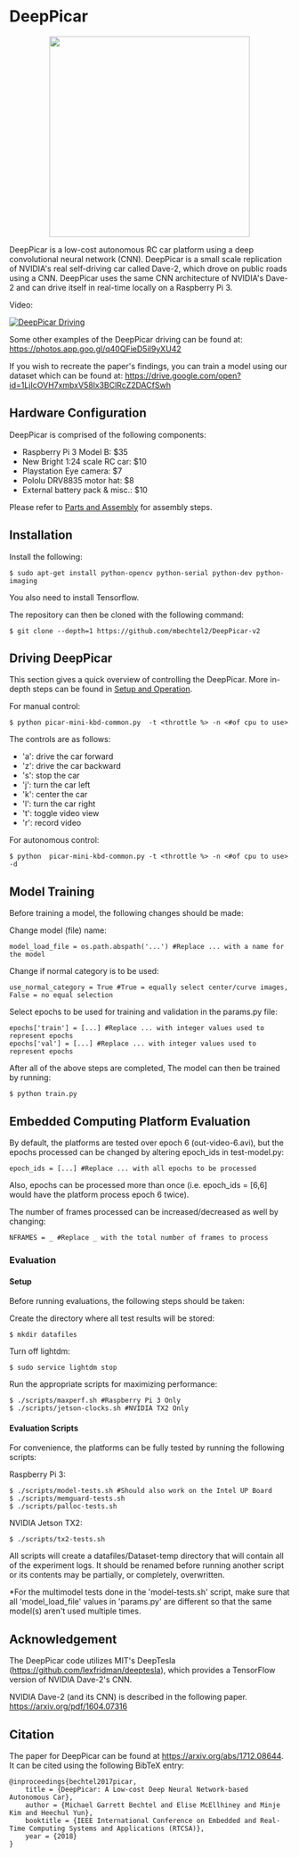 # DeepPicar

<p align="center"><img src="https://github.com/mbechtel2/DeepPicar-v2/blob/master/images/DeepPicar.jpg" width="360" height="360"/></p>

DeepPicar is a low-cost autonomous RC car platform using a deep
convolutional neural network (CNN). DeepPicar is a small scale replication
of NVIDIA's real self-driving car called Dave-2, which drove on public
roads using a CNN. DeepPicar uses the same CNN architecture of NVIDIA's
Dave-2 and can drive itself in real-time locally on a Raspberry Pi 3.

Video:

[![DeepPicar Driving](http://img.youtube.com/vi/SrS5iQV2Pfo/0.jpg)](http://www.youtube.com/watch?v=SrS5iQV2Pfo "DeepPicar_Video")

Some other examples of the DeepPicar driving can be found at: https://photos.app.goo.gl/q40QFieD5iI9yXU42

If you wish to recreate the paper's findings, you can train a model using our dataset which can be found at:
https://drive.google.com/open?id=1LjIcOVH7xmbxV58lx3BClRcZ2DACfSwh

## Hardware Configuration
DeepPicar is comprised of the following components:

* Raspberry Pi 3 Model B: $35
* New Bright 1:24 scale RC car: $10
* Playstation Eye camera: $7
* Pololu DRV8835 motor hat: $8
* External battery pack & misc.: $10

Please refer to [Parts and Assembly](https://github.com/mbechtel2/DeepPicar-v2/wiki/Parts-and-Assembly) for assembly steps.

## Installation

Install the following:

	$ sudo apt-get install python-opencv python-serial python-dev python-imaging

You also need to install Tensorflow.

The repository can then be cloned with the following command:

	$ git clone --depth=1 https://github.com/mbechtel2/DeepPicar-v2


## Driving DeepPicar

This section gives a quick overview of controlling the DeepPicar. More in-depth steps can be found in [Setup and Operation](https://github.com/mbechtel2/DeepPicar-v2/wiki/Setup-and-Operation).

For manual control:

	$ python picar-mini-kbd-common.py  -t <throttle %> -n <#of cpu to use>

The controls are as follows:
* 'a': drive the car forward
* 'z': drive the car backward
* 's': stop the car
* 'j': turn the car left
* 'k': center the car
* 'l': turn the car right
* 't': toggle video view
* 'r': record video

For autonomous control:

	$ python  picar-mini-kbd-common.py -t <throttle %> -n <#of cpu to use> -d

## Model Training
Before training a model, the following changes should be made:

Change model (file) name:

	model_load_file = os.path.abspath('...') #Replace ... with a name for the model

Change if normal category is to be used:

	use_normal_category = True #True = equally select center/curve images, False = no equal selection

Select epochs to be used for training and validation in the params.py file:

	epochs['train'] = [...] #Replace ... with integer values used to represent epochs  
	epochs['val'] = [...] #Replace ... with integer values used to represent epochs

After all of the above steps are completed, The model can then be trained
by running:

	$ python train.py

## Embedded Computing Platform Evaluation
By default, the platforms are tested over epoch 6 (out-video-6.avi), but
the epochs processed can be changed by altering epoch_ids in test-model.py:

	epoch_ids = [...] #Replace ... with all epochs to be processed

Also, epochs can be processed more than once (i.e. epoch_ids = [6,6] would
have the platform process epoch 6 twice).

The number of frames processed can be increased/decreased as well by
changing:

	NFRAMES = _ #Replace _ with the total number of frames to process

### Evaluation

#### Setup

Before running evaluations, the following steps should be taken:

Create the directory where all test results will be stored:

	$ mkdir datafiles

Turn off lightdm:

	$ sudo service lightdm stop

Run the appropriate scripts for maximizing performance:

	$ ./scripts/maxperf.sh #Raspberry Pi 3 Only
	$ ./scripts/jetson-clocks.sh #NVIDIA TX2 Only

#### Evaluation Scripts

For convenience, the platforms can be fully tested by running the following
scripts:

Raspberry Pi 3:

	$ ./scripts/model-tests.sh #Should also work on the Intel UP Board
	$ ./scripts/memguard-tests.sh
	$ ./scripts/palloc-tests.sh

NVIDIA Jetson TX2:

	$ ./scripts/tx2-tests.sh

All scripts will create a datafiles/Dataset-temp directory that will contain all of the experiment logs. It should be renamed before running another script or its contents may be partially, or completely, overwritten.

*For the multimodel tests done in the 'model-tests.sh' script, make sure that all 'model_load_file' values in 'params.py' are different so that the same model(s) aren't used multiple times.

## Acknowledgement
The DeepPicar code utilizes MIT's DeepTesla (https://github.com/lexfridman/deeptesla), which provides a TensorFlow version of NVIDIA Dave-2's CNN.

NVIDIA Dave-2 (and its CNN) is described in the following paper.
https://arxiv.org/pdf/1604.07316

## Citation
The paper for DeepPicar can be found at https://arxiv.org/abs/1712.08644. It can be cited using the following BibTeX entry:

	@inproceedings{bechtel2017picar,
		title = {DeepPicar: A Low-cost Deep Neural Network-based Autonomous Car},    
		author = {Michael Garrett Bechtel and Elise McEllhiney and Minje Kim and Heechul Yun},
		booktitle = {IEEE International Conference on Embedded and Real-Time Computing Systems and Applications (RTCSA)},
		year = {2018}
	}
